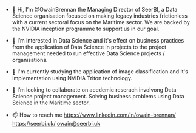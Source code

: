 - 👋 Hi, I’m @OwainBrennan the Managing Director of SeerBI, a Data Science organisation focused on making legacy industries frictionless with a current sectoral focus on the            Maritime sector. We are backed by the NVIDIA inception programme to support us in our goal. 

- 👀 I’m interested in Data Science and it's effect on business practices from the
      application of Data Science in projects to the project management needed to run effective Data Science projects / organisations.  
      
- 🌱 I'm currently studying the application of image classification and it's implementation using NVIDIA Triton technology. 
     
- 💞️ I’m looking to collaborate on acedemic reserach involvong Data Science project management. Solving business problems using Data Science in the Maritime sector. 

- 📫 How to reach me 
  https://www.linkedin.com/in/owain-brennan/
  https://seerbi.uk/
  owain@seerbi.uk
 
